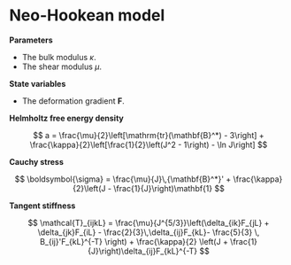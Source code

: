 # Neo-Hookean model

**Parameters**

- The bulk modulus $\kappa$.
- The shear modulus $\mu$.

**State variables**

- The deformation gradient $\mathbf{F}$.

**Helmholtz free energy density**

$$
a = \frac{\mu}{2}\left[\mathrm{tr}(\mathbf{B}^*) - 3\right] + \frac{\kappa}{2}\left[\frac{1}{2}\left(J^2 - 1\right) - \ln J\right]
$$

**Cauchy stress**

$$
\boldsymbol{\sigma} = \frac{\mu}{J}\,{\mathbf{B}^*}' + \frac{\kappa}{2}\left(J - \frac{1}{J}\right)\mathbf{1}
$$

**Tangent stiffness**

$$
\mathcal{T}_{ijkL} = \frac{\mu}{J^{5/3}}\left(\delta_{ik}F_{jL} + \delta_{jk}F_{iL} - \frac{2}{3}\,\delta_{ij}F_{kL}- \frac{5}{3} \, B_{ij}'F_{kL}^{-T} \right) + \frac{\kappa}{2} \left(J + \frac{1}{J}\right)\delta_{ij}F_{kL}^{-T}
$$
